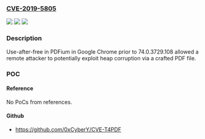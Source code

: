 ### [CVE-2019-5805](https://cve.mitre.org/cgi-bin/cvename.cgi?name=CVE-2019-5805)
![](https://img.shields.io/static/v1?label=Product&message=Chrome&color=blue)
![](https://img.shields.io/static/v1?label=Version&message=%3C%2074.0.3729.108%20&color=brighgreen)
![](https://img.shields.io/static/v1?label=Vulnerability&message=Use%20after%20free&color=brighgreen)

### Description

Use-after-free in PDFium in Google Chrome prior to 74.0.3729.108 allowed a remote attacker to potentially exploit heap corruption via a crafted PDF file.

### POC

#### Reference
No PoCs from references.

#### Github
- https://github.com/0xCyberY/CVE-T4PDF

